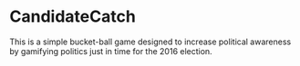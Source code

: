 # CandidateCatch

This is a simple bucket-ball game designed to increase political awareness by gamifying politics just in time for the 2016 election.